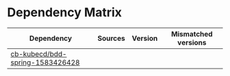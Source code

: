 # Dependency Matrix

Dependency | Sources | Version | Mismatched versions
---------- | ------- | ------- | -------------------
[cb-kubecd/bdd-spring-1583426428](https://github.com/cb-kubecd/bdd-spring-1583426428.git) |  | []() | 

